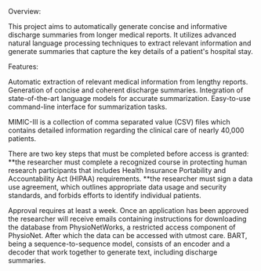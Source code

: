 Overview:

This project aims to automatically generate concise and informative discharge summaries from longer medical reports. It utilizes advanced natural language processing techniques to extract relevant information and generate summaries that capture the key details of a patient's hospital stay.

Features:

Automatic extraction of relevant medical information from lengthy reports.
Generation of concise and coherent discharge summaries.
Integration of state-of-the-art language models for accurate summarization.
Easy-to-use command-line interface for summarization tasks.

MIMIC-III is a collection of comma separated value (CSV) files which contains detailed information regarding the clinical care of nearly 40,000 patients.

There are two key steps that must be completed before access is granted:
**the researcher must complete a recognized course in protecting human research participants that includes Health Insurance Portability and Accountability Act (HIPAA) requirements.
**the researcher must sign a data use agreement, which outlines appropriate data usage and security standards, and forbids efforts to identify individual patients.

Approval requires at least a week. Once an application has been approved the researcher will receive emails containing instructions for downloading the database from PhysioNetWorks, a restricted access component of PhysioNet. After which the data can be accessed with utmost care.
BART, being a sequence-to-sequence model, consists of an encoder and a decoder that work together to generate text, including discharge summaries.
